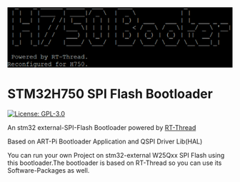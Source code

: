 <img src="README.assets/image-20220123183658827.png">

# STM32H750 SPI Flash Bootloader

[![License: GPL-3.0](https://img.shields.io/badge/license-GPL--3.0-blue)](https://github.com/redlightASl/H750-Flash-Booter/blob/master/LICENSE)

An stm32 external-SPI-Flash Bootloader powered by [RT-Thread](https://github.com/RT-Thread/rt-thread)

Based on ART-Pi Bootloader Application and QSPI Driver Lib(HAL)

You can run your own Project on stm32-external W25Qxx SPI Flash using this bootloader.The bootloader is based on RT-Thread so you can use its Software-Packages as well.

